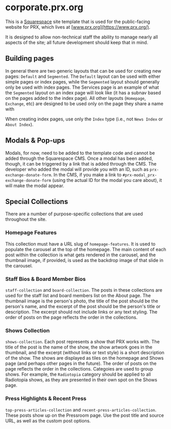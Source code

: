 # corporate.prx.org

This is a [Squarespace](https://www.squarespace.com/) site template that is used for the public-facing website for PRX, which lives at [www.prx.org](https://www.prx.org/).

It is designed to allow non-technical staff the ability to manage nearly all aspects of the site; all future development should keep that in mind.

## Building pages

In general there are two generic layouts that can be used for creating new pages: `Default` and `Segmented`. The `Default` layout can be used with either simple pages or index pages, while the `Segmented` layout should generally only be used with index pages. The Services page is an example of what the `Segmented` layout on an index page will look like (it has a subnav based on the pages added to the index page). All other layouts (`Homepage`, `Exchange`, etc) are designed to be used only on the page they share a name with

When creating index pages, use only the `Index` type (i.e., not `News Index` or `About Index`).

## Modals & Pop-ups

Modals, for now, need to be added to the template code and cannot be added through the Squarespace CMS. Once a modal has been added, though, it can be triggered by a link that is added through the CMS. The developer who added the modal will provide you with an ID, such as `prx-exchange-donate-form`. In the CMS, if you make a link to `#prx-modal_prx-exchange-donate-form` (using the actual ID for the modal you care about), it will make the modal appear.

## Special Collections

There are a number of purpose-specific collections that are used throughout the site.

### Homepage Features

This collection must have a URL slug of `homepage-features`. It is used to populate the carousel at the top of the homepage. The main content of each post within the collection is what gets rendered in the carousel, and the thumbnail image, if provided, is used as the backdrop image of that slide in the carousel.

### Staff Bios & Board Member Bios

`staff-collection` and `board-collection`. The posts in these collections are used for the staff list and board members list on the About page. The thumbnail image is the person's photo, the title of the post should be the person's name, and the excerpt of the post should be the person's title or description. The excerpt should not include links or any text styling. The order of posts on the page reflects the order in the collections.

### Shows Collection

`shows-collection`. Each post represents a show that PRX works with. The title of the post is the name of the show, the show artwork goes in the thumbnail, and the excerpt (without links or text style) is a short description of the show. The shows are displayed as tiles on the homepage and Shows page (and perhaps other pages in the future). The order of posts on the page reflects the order in the collections. Categoies are used to group shows. For example, the `Radiotopia` category should be applied to all Radiotopia shows, as they are presented in their own spot on the Shows page.

### Press Highlights & Recent Press

`top-press-articles-collection` and `recent-press-articles-collection`. These posts show up on the Pressroom page. Use the post title and source URL, as well as the custom post options.
